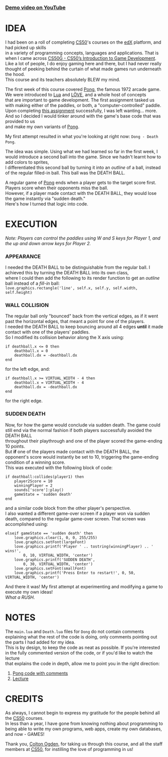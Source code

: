 ### [Demo video on YouTube](https://youtu.be/k3hmONNfAvk)

# IDEA

I had been on a roll of completing [CS50](https://pll.harvard.edu/course/cs50-introduction-computer-science)'s courses on the [edX](https://www.edx.org/) platform, and had picked up skills<br>in a variety of programming concepts, languages and applications. That is when I came across [CS50G - CS50’s
Introduction to Game Development](https://cs50.harvard.edu/games/2018/).<br>Like a lot of people, I do enjoy gaming here and there, but I had never really thought of peeking behind the curtain of what made games run underneath the hood.<br>This course and its teachers absolutely BLEW my mind.

The first week of this course covered [Pong](https://en.wikipedia.org/wiki/Pong), the famous 1972 arcade game. We were introduced to [Lua](https://www.lua.org/) and [LÖVE](https://love2d.org/), and a whole host of concepts<br>that are important to game development. The first assignment tasked us with making either of the paddles, or both, a "computer-controlled" paddle.<br>Upon completing [this assignment](https://github.com/ItsVaibhavK/CS50G-2023/blob/main/pong/main.lua) successfully, I was left wanting... more. And so I decided I would tinker around with the game's base code that was provided to us<br>and make my own variants of [Pong](https://en.wikipedia.org/wiki/Pong).

My first attempt resulted in what you're looking at right now: `Dong - Death Pong`.

The idea was simple. Using what we had learned so far in the first week, I would introduce a second ball into the game. Since we hadn't learnt how to add colors to sprites,<br>I differentiated this second ball by turning it into an *outline* of a ball, instead of the regular filled-in ball. This ball was the DEATH BALL.

A regular game of [Pong](https://en.wikipedia.org/wiki/Pong) ends when a player gets to the target score first. Players score when their opponents miss the ball.<br>However, if a player made contact with the DEATH BALL, they would lose the game instantly via "sudden death."<br>Here's how I turned that logic into code.

# EXECUTION

*Note: Players can control the paddles using W and S keys for Player 1, and the up and down arrow keys for Player 2.*

### APPEARANCE
I needed the DEATH BALL to be distinguishable from the regular ball. I achieved this by turning the DEATH BALL into its own class,<br>where I could then add the following to its render function to get an *outline* ball instead of a *fill-in* ball:<br>`love.graphics.rectangle('line', self.x, self.y, self.width, self.height)`

### WALL COLLISION
The regular ball only "bounced" back from the vertical edges, as if it went past the horizontal edges, that meant a point for one of the players.<br>I needed the DEATH BALL to keep bouncing around all 4 edges **until** it made contact with one of the players' paddles.<br>So I modified its collision behavior along the X axis using:
```
if deathball.x <= 0 then
    deathball.x = 0
    deathball.dx = -deathball.dx
end
```
for the left edge, and:
```
if deathball.x >= VIRTUAL_WIDTH - 4 then
    deathball.x = VIRTUAL_WIDTH - 4
    deathball.dx = -deathball.dx
end
```
for the right edge.

### SUDDEN DEATH
Now, for how the game would conclude via sudden death. The game could still end via the normal fashion if both players successfully avoided the DEATH BALL<br>throughout their playthrough and one of the player scored the game-ending 10 points.<br>But **if** one of the players made contact with the DEATH BALL, the opponent's score would instantly be set to 10, triggering the game-ending condition of a winning score.<br>
This was executed with the following block of code:
```
if deathball:collides(player1) then
    player2Score = 10
    winningPlayer = 2
    sounds['score']:play()
    gameState = 'sudden death'
end
```
and a similar code block from the other player's perspective.<br>I also wanted a different game-over screen if a player won via sudden death, compared to the regular game-over screen. That screen was accomplished using:
```
elseif gameState == 'sudden death' then
    love.graphics.clear(1, 0, 0, 255/255)
    love.graphics.setFont(largeFont)
    love.graphics.printf('Player ' .. tostring(winningPlayer) .. ' wins!',
        0, 10, VIRTUAL_WIDTH, 'center')
    love.graphics.printf('SUDDEN DEATH',
        0, 30, VIRTUAL_WIDTH, 'center')
    love.graphics.setFont(smallFont)
    love.graphics.printf('Press Enter to restart!', 0, 50, VIRTUAL_WIDTH, 'center')
```
And there it was! My first attempt at experimenting and modifying a game to execute my own ideas!<br>*What a RUSH.*

# NOTES
The `main.lua` and `Death.lua` files for `Dong` do not contain comments explaining what the rest of the code is doing, only comments pointing out the parts I had added for my idea.<br>This is by design, to keep the code as neat as possible. If you're interested in the fully commented version of the code, or if you'd like to watch the lecture<br>that explains the code in depth, allow me to point you in the right direction:<br>
1. [Pong code with comments](https://github.com/ItsVaibhavK/CS50G-2023/blob/main/pong/main.lua)
2. [Lecture](https://cs50.harvard.edu/games/2018/weeks/0/)

# CREDITS
As always, I cannot begin to express my gratitude for the people behind all the [CS50](https://pll.harvard.edu/course/cs50-introduction-computer-science) courses.<br>In less than a year, I have gone from knowing nothing about programming to being able to write my own programs, web apps, create my own databases, and now - GAMES!

Thank you, [Colton Ogden](https://www.linkedin.com/in/colton-ogden-0514029b), for taking us through this course, and all the staff members at [CS50](https://pll.harvard.edu/course/cs50-introduction-computer-science), for instilling the love of programming in us!
